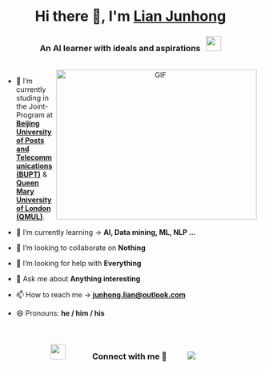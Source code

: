 <!--
**T-Atlas/T-Atlas** is a ✨ _special_ ✨ repository because its `README.md` (this file) appears on your GitHub profile.

Here are some ideas to get you started:

- 🔭 I’m currently working on ...
- 🌱 I’m currently learning ...
- 👯 I’m looking to collaborate on ...
- 🤔 I’m looking for help with ...
- 💬 Ask me about ...
- 📫 How to reach me: ...
- 😄 Pronouns: ...
- ⚡ Fun fact: ...
- 🤝 I’m available for
- 📝 I regularly write articles on
- 📄 Know about my experiences <a href="" target="blank">Resume</a>
-->
<h1 align="center">Hi there 👋, I'm <a href="https://github.com/T-Atlas" target="blank">
Lian Junhong</a></h1>
<h3 align="center">
An AI learner with ideals and aspirations &nbsp;
<img src="https://emojis.slackmojis.com/emojis/images/1531849430/4246/blob-sunglasses.gif?1531849430" width="30"/>
</h3>
<br/>

<a target="_blank" align="center">
  <img align="right" top="500" height="300" width="400" alt="GIF" src="https://media.giphy.com/media/SWoSkN6DxTszqIKEqv/giphy.gif">
</a>

- 🔭 I’m currently studing in the Joint-Program at **<a href="https://www.bupt.edu.cn/" target="blank">Beijing University of Posts and Telecommunications (BUPT)</a>** & **<a href="https://www.qmul.ac.uk/" target="blank">Queen Mary University of London (QMUL)</a>**.

- 🌱 I’m currently learning -> **AI, Data mining, ML, NLP ...**

- 👯 I’m looking to collaborate on **Nothing**

- 🤔 I’m looking for help with **Everything**

- 💬 Ask me about **Anything interesting**

- 📫 How to reach me -> **junhong.lian@outlook.com**

- 😄 Pronouns: **he / him / his**


<br/>
<h3 align="center" > 
	<img src="https://media.giphy.com/media/iY8CRBdQXODJSCERIr/giphy.gif" width="30" height="30" style="margin-right: 50px;">
	Connect with me 🤝 &nbsp;
	<a style="margin: 30px;" target="_blank" href="https://github.com/T-Atlas">
			<img src="https://img.icons8.com/doodle/40/000000/github--v1.png">
	</a>
</h3>

<!--### Blogs posts-->
<!-- BLOG-POST-LIST:START -->
<!--
- [Download ](https://)
- [Convert ](https://)
- [Upload ](https://)
-->
<!-- BLOG-POST-LIST:END -->
